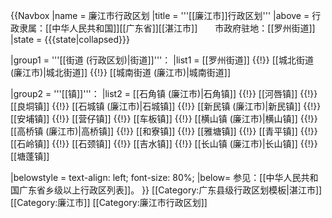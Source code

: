 {{Navbox
|name = 廉江市行政区划
|title = '''[[廉江市]]行政区划'''
|above = 行政隶属：[[中华人民共和国]][[广东省]][[湛江市]]　　市政府驻地：[[罗州街道]]
|state = {{{state<includeonly>|collapsed</includeonly>}}}

|group1 = '''[[街道 (行政区划)|街道]]'''：
|list1 = [[罗州街道]] {{!}} [[城北街道 (廉江市)|城北街道]] {{!}} [[城南街道 (廉江市)|城南街道]]

|group2 = '''[[镇]]'''：
|list2 = [[石角镇 (廉江市)|石角镇]] {{!}} [[河唇镇]] {{!}} [[良垌镇]] {{!}} [[石城镇 (廉江市)|石城镇]] {{!}} [[新民镇 (廉江市)|新民镇]] {{!}} [[安埔镇]] {{!}} [[营仔镇]] {{!}} [[车板镇]] {{!}} [[横山镇 (廉江市)|横山镇]] {{!}} [[高桥镇 (廉江市)|高桥镇]] {{!}} [[和寮镇]] {{!}} [[雅塘镇]] {{!}} [[青平镇]] {{!}} [[石岭镇]] {{!}} [[石颈镇]] {{!}} [[吉水镇]] {{!}} [[长山镇 (廉江市)|长山镇]] {{!}} [[塘蓬镇]]

|belowstyle = text-align: left; font-size: 80%;
|below= 参见：[[中华人民共和国广东省乡级以上行政区列表]]。
}}<noinclude>
[[Category:广东县级行政区划模板|湛江市]]
[[Category:廉江市]]
[[Category:廉江市行政区划]]
</noinclude>